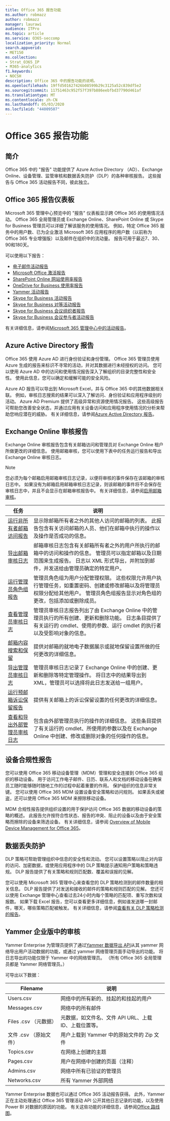 ```yaml
---
title: Office 365 报告功能
ms.author: robmazz
author: robmazz
manager: laurawi
audience: ITPro
ms.topic: article
ms.service: O365-seccomp
localization_priority: Normal
search.appverid:
- MET150
ms.collection:
- Strat_O365_IP
- M365-analytics
f1.keywords:
- NOCSH
description: Office 365 中的报告功能的说明。
ms.openlocfilehash: 19ffd501627426b08599b29c3125a52c839df5e2
ms.sourcegitcommit: 11751463c952f57f397b886eebfbd37790d461af
ms.translationtype: MT
ms.contentlocale: zh-CN
ms.lasthandoff: 05/03/2020
ms.locfileid: "44009507"
---
```

# <a name="office-365-reporting-features"></a>Office 365 报告功能 

## <a name="introduction"></a>简介

Office 365 中的 "报告" 功能提供了 Azure Active Directory （AD）、Exchange Online、设备管理、监管审核和数据丢失防护（DLP）的各种审核报告。 这些报告与 Office 365 活动报告不同，彼此独立。

## <a name="office-365-reports-dashboard"></a>Office 365 报告仪表板

Microsoft 365 管理中心预览中的 "报告" 仪表板显示跨 Office 365 的使用情况活动。 Office 365 全局管理员或 Exchange Online、SharePoint Online 或 Skype for Business 管理员可以详细了解该服务的使用情况。 例如，特定 Office 365 服务中的用户数、已为企业激活 Microsoft 365 应用程序的用户数（以前称为 Office 365 专业增强版）以及邮件在组织中的流动量。 报告可用于最近7、30、90和180天。

可以使用以下报告：

- [电子邮件活动报告](https://support.office.com/article/Office-365-Reports-in-the-admin-center-preview--Email-activity-1cbe2c00-ca65-4fb9-9663-1bbfa58ebe44)
- [Microsoft Office 激活报告](https://support.office.com/article/Office-365-Reports-in-the-admin-center-preview--Microsoft-Office-activations-87c24ae2-82e0-4d1e-be01-c3bcc3f18c60)
- [SharePoint Online 网站使用率报告](https://support.office.com/article/Office-365-Reports-in-the-admin-center-preview--SharePoint-site-usage-4ecfb843-e5d5-464d-8bf6-7ed512a9b213)
- [OneDrive for Business 使用率报告](https://support.office.com/article/Office-365-Reports-in-the-Admin-Center-Preview--OneDrive-for-Business-usage-0de3b312-c4e8-4e4b-a02d-32b2f726a680)
- [Yammer 活动报告](https://support.office.com/article/View-the-Yammer-Activity-report-in-the-Office-365-admin-center-preview-c7c9f938-5b8e-4d52-b1a2-c7c32cb2312a)
- [Skype for Business 活动报告](https://docs.microsoft.com/SkypeForBusiness/skype-for-business-online-reporting/activity-report)
- [Skype for Business 对等活动报告](https://docs.microsoft.com/SkypeForBusiness/skype-for-business-online-reporting/peer-to-peer-activity-report)
- [Skype for Business 会议组织者报告](https://docs.microsoft.com/SkypeForBusiness/skype-for-business-online-reporting/conference-organizer-activity-report)
- [Skype for Business 会议参与者活动报告](https://docs.microsoft.com/SkypeForBusiness/skype-for-business-online-reporting/conference-participant-activity-report)

有关详细信息，请参阅[Microsoft 365 管理中心中的活动报告](https://support.office.com/article/activity-reports-in-the-office-365-admin-center-0d6dfb17-8582-4172-a9a9-aed798150263)。

## <a name="azure-active-directory-reports"></a>Azure Active Directory 报告

Office 365 使用 Azure AD 进行身份验证和身份管理。 Office 365 管理员使用 Azure 生成的报告来标识不寻常的活动，并对其数据进行未经授权的访问。 您可以使用 Azure AD 中的访问和使用情况报告深入了解组织的目录完整性和安全性。 使用此信息，您可以确定和缓解可能的安全风险。

Azure AD 报告可以导出到 Microsoft Excel，并与 Office 365 中的其他数据相关联。 例如，审核日志搜索的结果可以深入了解访问、身份验证和应用程序级别的活动。 Azure AD Premium 提供了高级异常和资源使用情况报告。 这些高级报告可帮助您改善安全状态，并通过应用有关设备访问和应用程序使用情况的分析来帮助您响应潜在的威胁。 有关详细信息，请参阅[Azure Active Directory 报告](https://docs.microsoft.com/azure/active-directory/reports-monitoring/overview-reports/)。

## <a name="exchange-online-audit-reports"></a>Exchange Online 审核报告

Exchange Online 审核报告包含有关邮箱访问和管理员对 Exchange Online 租户所做更改的详细信息。 使用邮箱审核，您可以使用下表中的任务运行报告和导出 Exchange Online 审核日志。

> [!NOTE]
> 您必须为每个邮箱启用邮箱审核日志记录，以便将审核的事件保存在该邮箱的审核日志中。 如果没有为邮箱启用邮箱审核日志记录，则该邮箱的事件将不会保存在审核日志中，并且不会显示在邮箱审核报告中。 有关详细信息，请参阅[启用邮箱审核](https://support.office.com/article/Enable-mailbox-auditing-in-Office-365-aaca8987-5b62-458b-9882-c28476a66918)。

| 任务 | 说明 |
|----------------------------------------------|----------------------------------------------------------------------------------------------------------------------------------------------------------------------------------------------------------------------------------------------------------------------------------------------------------------------------------------------------------|
| [运行非所有者邮箱访问报告](https://docs.microsoft.com/exchange/security-and-compliance/exchange-auditing-reports/non-owner-mailbox-access-report) | 显示除邮箱所有者之外的其他人访问的邮箱的列表。 此报告包含有关访问邮箱的人员、他们在邮箱中执行的操作以及操作是否成功的信息。 |
| [导出邮箱审核日志](https://docs.microsoft.com/exchange/security-and-compliance/exchange-auditing-reports/export-mailbox-audit-logs) | 邮箱审核日志包含有关邮箱所有者之外的用户所执行的邮箱中的访问和操作的信息。 管理员可以指定邮箱以及日期范围来生成报告。 日志以 XML 形式导出，并附加到邮件，并发送给由管理员确定的特定用户。 |
| [运行管理员角色组报告](https://docs.microsoft.com/Office365/SecurityCompliance/eop/run-an-administrator-role-group-report-in-eop-eop) | 管理员角色组为用户分配管理权限。 这些权限允许用户执行管理任务，如重置密码、创建或修改邮箱以及将管理员权限分配给其他用户。 管理员角色组报告显示对角色组的更改，包括添加或删除成员。 |
| [查看管理员审核日志](https://docs.microsoft.com/exchange/security-and-compliance/exchange-auditing-reports/view-administrator-audit-log) | 管理员审核日志报告列出了由 Exchange Online 中的管理员执行的所有创建、更新和删除功能。 日志条目提供了有关运行的 cmdlet、使用的参数、运行 cmdlet 的执行者以及受影响对象的信息。 |
| [邮箱内容搜索和保留](https://docs.microsoft.com/exchange/security-and-compliance/in-place-ediscovery/in-place-ediscovery) | 提供对邮箱的就地电子数据展示或就地保留设置所做的任何更改的详细信息。 |
| [导出管理员审核日志](https://docs.microsoft.com/exchange/security-and-compliance/exchange-auditing-reports/search-role-group-changes) | 管理员审核日志记录了 Exchange Online 中的创建、更新和删除等特定管理操作。 将日志中的结果导出到 XML，管理员可以选择将此日志发送给一组用户。 |
| [运行预邮箱诉讼保留报告](https://docs.microsoft.com/exchange/security-and-compliance/exchange-auditing-reports/per-mailbox-litigation-hold-report) | 提供有关邮箱上的诉讼保留设置的任何更改的详细信息。 |
| [查看和导出外部管理员审核日志](https://docs.microsoft.com/exchange/security-and-compliance/exchange-auditing-reports/view-external-admin-audit-log) | 包含由外部管理员执行的操作的详细信息。 这些条目提供了有关运行的 cmdlet、所使用的参数以及在 Exchange Online 中创建、修改或删除对象的任何操作的信息。 |

## <a name="device-compliance-reports"></a>设备合规性报告

您可以使用 Office 365 移动设备管理（MDM）管理和安全连接到 Office 365 组织的移动设备。 用于访问工作电子邮件、日历、联系人和文档的移动设备在确保员工随时能够随时随地工作的过程中起着重要的作用。 保护组织的信息非常关键。 您可以使用 Office 365 MDM 设置设备安全策略和访问规则。 如果丢失或被盗，还可以使用 Office 365 MDM 来擦除移动设备。

MDM 合规性报告提供组织设置的用于保护访问 Office 365 数据的移动设备的策略的概述。 此报告允许按符合性状态、报告的冲突、阻止的设备以及由于安全策略而擦除的设备来筛选设备。 有关详细信息，请参阅 [Overview of Mobile Device Management for Office 365](https://support.office.com/article/Overview-of-Mobile-Device-Management-for-Office-365-faa7d8e5-645d-4d59-839c-c8d4c1869e4a)。

## <a name="data-loss-prevention"></a>数据丢失防护

DLP 策略可帮助管理组织中信息的安全性和流动。 您可以设置策略以阻止对内容的访问、加密数据，或使用应用程序中的 DLP 策略提示通知用户策略和策略违规。 DLP 报告提供了有关策略和规则匹配数、覆盖和误报的见解。

您可以使用 Microsoft 365 管理中心来查看您的 DLP 策略检测到的邮件数量的相关信息。 DLP 报告提供了对发送和接收的邮件的策略和规则匹配的见解。 您还可以使用 Exchange 管理中心查看过去24小时内每个策略的匹配项、重写次数和误报数。 如果下载 Excel 报告，您可以查看更多详细信息，例如谁发送哪一封邮件，哪天，哪些策略匹配被触发。 有关详细信息，请参阅[查看有关 DLP 策略检测的报告](https://technet.microsoft.com/library/jj889415(v=exchg.150).aspx)。

## <a name="auditing-in-yammer-enterprise"></a>Yammer 企业版中的审核

Yammer Enterprise 为管理员提供了通过[Yammer 数据导出 API](https://support.office.com/article/export-data-from-yammer-enterprise-b303d8f3-007d-4ad4-81f8-54fb1ecfb3f2)从其 yammer 网络导出用户活动数据的功能，或通过 yammer 网络管理页面手动导出的功能。 将日志导出的功能仅限于 Yammer 中的网络管理员。 （所有 Office 365 全局管理员都是 Yammer 网络管理员。）

可导出以下数据：

| Filename | 说明 |
|----------------------------|-------------------------------------------------------------------------|
| Users.csv | 网络中的所有新的、挂起的和挂起的用户 |
| Messages.csv | 网络中的所有邮件 |
| Files .csv （元数据） | 元数据，如文件名、文件 API URL、上载 ID、上载位置等。 |
| 文件 .csv （原始文件） | 用户上载到 Yammer 中的原始文件的 Zip 文件 |
| Topics.csv | 在网络上创建的主题 |
| Pages.csv | 用户在网络中创建的页面（注释） |
| Admins.csv | 网络中所有已验证的管理员 |
| Networks.csv | 所有 Yammer 外部网络 |

Yammer Enterprise 数据也可以通过 Office 365 活动报告获得。 此外，Yammer 正在主动处理通过 Office 365 管理活动 API 公开其他日志记录的功能，以及使用 Power BI 对数据的原因的功能。 有关这些功能的详细信息，请参阅[Office 路线图](https://fasttrack.microsoft.com/roadmap?filters=yammer)。

